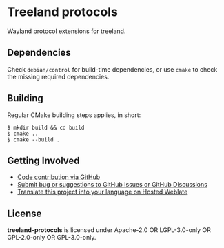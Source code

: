 # Treeland protocols

Wayland protocol extensions for treeland.

## Dependencies

Check `debian/control` for build-time dependencies, or use `cmake` to check the missing required dependencies.

## Building

Regular CMake building steps applies, in short:

```shell
$ mkdir build && cd build
$ cmake ..
$ cmake --build .
```

## Getting Involved

- [Code contribution via GitHub](https://github.com/linuxdeepin/dde-launchpad/)
- [Submit bug or suggestions to GitHub Issues or GitHub Discussions](https://github.com/linuxdeepin/developer-center/issues/new/choose)
- [Translate this project into your language on Hosted Weblate](https://hosted.weblate.org/projects/deepin/dde-launchpad/)

## License

**treeland-protocols** is licensed under Apache-2.0 OR LGPL-3.0-only OR GPL-2.0-only OR GPL-3.0-only.
